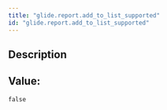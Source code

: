 ```yaml
---
title: "glide.report.add_to_list_supported"
id: "glide.report.add_to_list_supported"
---
```

## Description



## Value: 
```
false
```